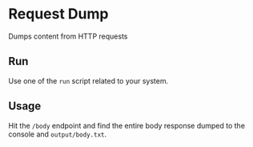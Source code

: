 # Request Dump

Dumps content from HTTP requests

## Run

Use one of the `run` script related to your system.

## Usage

Hit the `/body` endpoint and find the entire body response dumped to the console and `output/body.txt`.
